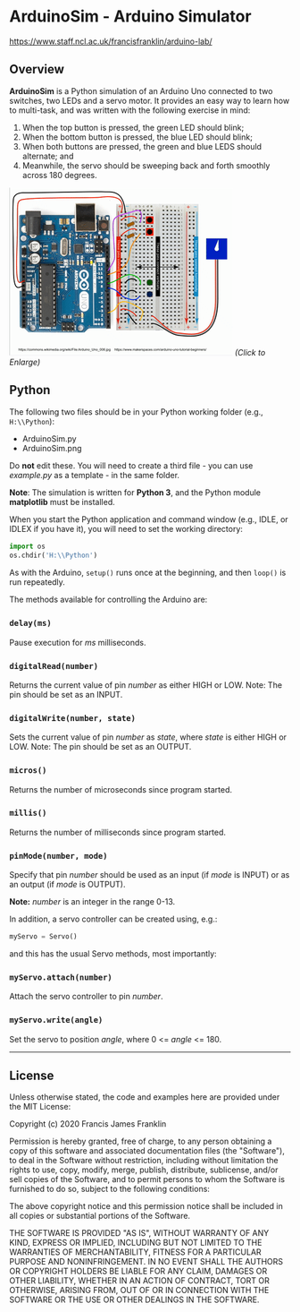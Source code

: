 ArduinoSim - Arduino Simulator
==============================

https://www.staff.ncl.ac.uk/francisfranklin/arduino-lab/

## Overview

**ArduinoSim** is a Python simulation of an Arduino Uno connected to two switches, two LEDs and a servo motor. It provides an easy way to learn how to multi-task, and was written with the following exercise in mind:

1. When the top button is pressed, the green LED should blink;
2. When the bottom button is pressed, the blue LED should blink;
3. When both buttons are pressed, the green and blue LEDS should alternate; and
4. Meanwhile, the servo should be sweeping back and forth smoothly across 180 degrees.

<a href="images/Demo-800x600.gif"><img style="align:center;" src="images/Demo-400x300.gif"/></a>
_(Click to Enlarge)_

## Python

The following two files should be in your Python working folder (e.g., `H:\\Python`):

- ArduinoSim.py
- ArduinoSim.png

Do **not** edit these. You will need to create a third file - you can use _example.py_ as a template - in the same folder.

**Note**: The simulation is written for **Python 3**, and the Python module **matplotlib** must be installed.

When you start the Python application and command window (e.g., IDLE, or IDLEX if you have it), you will need to set the working directory:
```python
import os
os.chdir('H:\\Python')
```

As with the Arduino, `setup()` runs once at the beginning, and then `loop()` is run repeatedly.

The methods available for controlling the Arduino are:

### `delay(ms)`
Pause execution for *ms* milliseconds.
### `digitalRead(number)`
Returns the current value of pin _number_ as either HIGH or LOW. Note: The pin should be set as an INPUT.
### `digitalWrite(number, state)`
Sets the current value of pin _number_ as _state_, where _state_ is either HIGH or LOW. Note: The pin should be set as an OUTPUT.
### `micros()`
Returns the number of microseconds since program started.
### `millis()`
Returns the number of milliseconds since program started.
### `pinMode(number, mode)`
Specify that pin _number_ should be used as an input (if _mode_ is INPUT) or as an output (if _mode_ is OUTPUT).

**Note:** _number_ is an integer in the range 0-13.

In addition, a servo controller can be created using, e.g.:
```python
myServo = Servo()
```
and this has the usual Servo methods, most importantly:
### `myServo.attach(number)`
Attach the servo controller to pin _number_.
### `myServo.write(angle)`
Set the servo to position _angle_, where 0 <= _angle_ <= 180.

--------

## License

Unless otherwise stated, the code and examples here are
provided under the MIT License:

Copyright (c) 2020 Francis James Franklin

Permission is hereby granted, free of charge, to any person
obtaining a copy of this software and associated
documentation files (the "Software"), to deal in the
Software without restriction, including without limitation
the rights to use, copy, modify, merge, publish,
distribute, sublicense, and/or sell copies of the Software,
and to permit persons to whom the Software is furnished to
do so, subject to the following conditions:

The above copyright notice and this permission notice shall
be included in all copies or substantial portions of the
Software.

THE SOFTWARE IS PROVIDED "AS IS", WITHOUT WARRANTY OF ANY
KIND, EXPRESS OR IMPLIED, INCLUDING BUT NOT LIMITED TO THE
WARRANTIES OF MERCHANTABILITY, FITNESS FOR A PARTICULAR
PURPOSE AND NONINFRINGEMENT. IN NO EVENT SHALL THE AUTHORS
OR COPYRIGHT HOLDERS BE LIABLE FOR ANY CLAIM, DAMAGES OR
OTHER LIABILITY, WHETHER IN AN ACTION OF CONTRACT, TORT OR
OTHERWISE, ARISING FROM, OUT OF OR IN CONNECTION WITH THE
SOFTWARE OR THE USE OR OTHER DEALINGS IN THE SOFTWARE.

